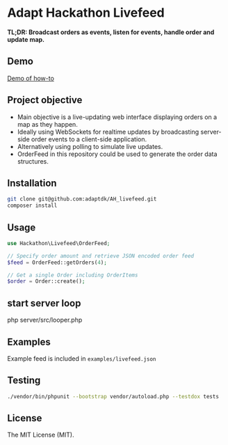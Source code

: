 # Adapt Hackathon Livefeed

**TL;DR: Broadcast orders as events, listen for events, handle order and update map.**

## Demo

[Demo of how-to](https://drive.google.com/file/d/14AqqPNBScDOVXyihoLsVPH5fNsVAfdSN/view)

## Project objective

- Main objective is a live-updating web interface displaying orders on a map as they happen.
- Ideally using WebSockets for realtime updates by broadcasting server-side order events to a client-side application.
- Alternatively using polling to simulate live updates.
- OrderFeed in this repository could be used to generate the order data structures.

## Installation
```bash
git clone git@github.com:adaptdk/AH_livefeed.git
composer install
```

## Usage

```php
use Hackathon\Livefeed\OrderFeed;

// Specify order amount and retrieve JSON encoded order feed
$feed = OrderFeed::getOrders(4);

// Get a single Order including OrderItems
$order = Order::create();
```

## start server loop
php  server/src/looper.php


## Examples
Example feed is included in `examples/livefeed.json`

## Testing

``` bash
./vendor/bin/phpunit --bootstrap vendor/autoload.php --testdox tests
```

## License

The MIT License (MIT).
